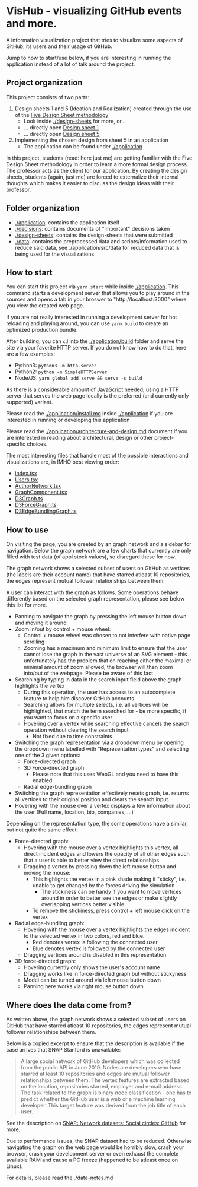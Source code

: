 # VisHub - visualizing GitHub events and more.

A information visualization project that tries to visualize some aspects of GitHub, its users and their usage of GitHub.

Jump to how to start/use below, if you are interesting in running the application instead of a lot of talk around the project.

## Project organization

This project consists of two parts:

1. Design sheets 1 and 5 (Ideation and Realization) created through the use of the [Five Design Sheet methodology][1] 
   * Look inside [./design-sheets](./design-sheets) for more, or...
   * ... directly open [Design sheet 1](./design-sheets/submissions/VisHub-design-sheet1.pdf)
   * ... directly open [Design sheet 5](./design-sheets/submissions/VisHub-design-sheet5.pdf)
2. Implementing the chosen design from sheet 5 in an application
   * The application can be found under [./application](./application)

In this project, students (read: here just me) are getting familiar with the Five Design Sheet methodology in order to learn a more formal design process.
The professor acts as the client for our application.
By creating the design sheets, students (again, just me) are forced to externalize their internal thoughts which makes it easier to discuss the design ideas with their professor.

## Folder organization

* [./application](./application): contains the application itself
* [./decisions](./decisions): contains documents of "important" decisions taken
* [./design-sheets](./design-sheets): contains the design-sheets that were submitted
* [./data](./data): contains the preprocessed data and scripts/information used to reduce said data, see ./application/src/data for reduced data that is being used for the visualizations

## How to start

You can start this project via `yarn start` while inside [./application](./application).
This command starts a development server that allows you to play around in the sources and opens a tab in your broswer to "http://localhost:3000" where you view the created web page.

If you are not really interested in running a development server for hot reloading and playing around, you can use `yarn build` to create an optimized production bundle.

After building, you can `cd` into the [./application/build](./application/build) folder and serve the site via your favorite HTTP server.
If you do not know how to do that, here are a few examples:

* Python3: `python3 -m http.server`
* Python2: `python -m SimpleHTTPServer`
* Node/JS: `yarn global add serve && serve -s build`

As there is a considerable amount of JavaScript needed, using a HTTP server that serves the web page locally is the preferred (and currently only supported) variant.

Please read the [./application/install.md](./application/install.md) inside [./application](./application) if you are interested in running or developing this application

Please read the [./application/architecture-and-design.md](./application/architecture-and-design.md) document if you are interested in reading about architectural, design or other project-specific choices.

The most interesting files that handle most of the possible interactions and visualizations are, in IMHO best viewing order:

* [index.tsx](./application/src/index.tsx)
* [Users.tsx](./application/src/components/subpages/Users.tsx)
* [AuthorNetwork.tsx](./application/src/components/layout/AuthorNetwork.tsx)
* [GraphComponent.tsx](./application/src/components/visualizations/GraphComponent.tsx)
* [D3Graph.ts](./application/src/visualizationHelpers/D3Graph.ts)
* [D3ForceGraph.ts](./application/src/visualizationHelpers/D3ForceGraph.ts)
* [D3EdgeBundlingGraph.ts](./application/src/visualizationHelpers/D3EdgeBundlingGraph.ts)

## How to use

On visiting the page, you are greeted by an graph network and a sidebar for navigation.
Below the graph network are a few charts that currently are only filled with test data (of appl stock values), so disregard these for now.

The graph network shows a selected subset of users on GitHub as vertices (the labels are their account name) that have starred atleast 10 repositories, the edges represent mutual follower relationships between them.

A user can interact with the graph as follows. Some operations behave differently based on the selected graph representation, please see below this list for more.

* Panning to navigate the graph by pressing the left mouse button down and moving it around
* Zoom in/out by control + mouse wheel:
  * Control + mouse wheel was chosen to not interfere with native page scrolling
  * Zooming has a maximum and minimum limit to ensure that the user cannot lose the graph in the vast universe of an SVG element - this unfortunately has the problem that on reaching either the maximal or minimal amount of zoom allowed, the browser will then zoom into/out of the webpage. Please be aware of this fact
* Searching by typing in data in the search input field above the graph highlights the vertex
  * During this operation, the user has access to an autocomplete feature to help him discover GitHub accounts
  * Searching allows for multiple selects, i.e. all vertices will be highlighted, that match the term searched for - be more specific, if you want to focus on a specific user
  * Hovering over a vertex while searching effective cancels the search operation without clearing the search input
    * Not fixed due to time constraints
* Switching the graph representation via a dropdown menu by opening the dropdown menu labelled with "Representation types" and selecting one of the 3 given options:
  * Force-directed graph
  * 3D Force-directed graph
    * Please note that this uses WebGL and you need to have this enabled
  * Radial edge-bundling graph
* Switching the graph representation effectively resets graph, i.e. returns all vertices to their original position and clears the search input.
* Hovering with the mouse over a vertex displays a few information about the user (Full name, location, bio, companies, ...)

Depending on the representation type, the some operations have a similar, but not quite the same effect:

* Force-directed graph:
  * Hovering with the mouse over a vertex highlights this vertex, all direct incident edges and lowers the opacity of all other edges such that a user is able to better view the direct relationships
  * Dragging a vertex by pressing down the left mouse button and moving the mouse:
    * This highlights the vertex in a pink shade making it "sticky", i.e. unable to get changed by the forces driving the simulation
      * The stickiness can be handy if you want to move vertices around in order to better see the edges or make slightly overlapping vertices better visible
    * To remove the stickiness, press control + left mouse click on the vertex
* Radial edge-bundling graph:
  * Hovering with the mouse over a vertex highlights the edges incident to the selected vertex in two colors, red and blue.
    * Red denotes vertex is following the connected user
    * Blue denotes vertex is followed by the connected user
  * Dragging vertices around is disabled in this representation
* 3D force-directed graph:
  * Hovering currently only shows the user's account name
  * Dragging works like in force-directed graph but without stickyness
  * Model can be turned around via left mouse button down
  * Panning here works via right mouse button down

## Where does the data come from?

As written above, the graph network shows a selected subset of users on GitHub that have starred atleast 10 repositories, the edges represent mutual follower relationships between them.

Below is a copied excerpt to ensure that the description is available if the case arrives that SNAP Stanford is unavailable:

> A large social network of GitHub developers which was collected from the public API in June 2019. Nodes are developers who have starred at least 10 repositories and edges are mutual follower relationships between them. The vertex features are extracted based on the location, repositories starred, employer and e-mail address. The task related to the graph is binary node classification - one has to predict whether the GitHub user is a web or a machine learning developer. This target feature was derived from the job title of each user. 

See the description on [SNAP: Network datasets: Social circles: GitHub](https://snap.stanford.edu/data/github-social.html) for more.

Due to performance issues, the SNAP dataset had to be reduced. Otherwise navigating the graph on the web page would be horribly slow, crash your browser, crash your development server or even exhaust the complete available RAM and cause a PC freeze (happened to be atleast once on Linux).

For details, please read the [./data-notes.md](./data-notes.md)

[1]: <https://ieeexplore.ieee.org/abstract/document/7192707> "Sketching Designs Using the Five Design-Sheet Methodology"
